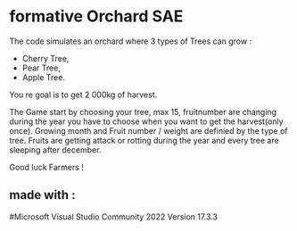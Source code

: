 # formative Orchard SAE

The code simulates an orchard where 3 types of Trees can grow : 
- Cherry Tree, 
- Pear Tree, 
- Apple Tree.

You re goal is to get 2 000kg of harvest.

The Game start by choosing your tree, max 15, fruitnumber are changing during the year you have to choose when you want to get the harvest(only once). Growing month and Fruit number / weight are definied by the type of tree. Fruits are getting attack or rotting during the year and every tree are sleeping after december.

Good luck Farmers !

## made with :

#Microsoft Visual Studio Community 2022 Version 17.3.3
